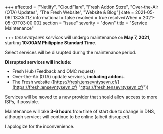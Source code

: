 +++
affected = ["Netlify", "CloudFlare", "Fresh Addon Store", "Over-the-Air (OTA) Updates", "The Fresh Website", "Website & Blog"]
date = 2021-05-06T13:35:11Z
informational = false
resolved = true
resolvedWhen = 2021-05-07T03:00:00Z
section = "issue"
severity = "down"
title = "Service Maintenance"

+++
_tensevntysevn services_ will undergo maintenance on **May 7, 2021**, starting **10:00AM Philippine Standard Time**.

Select services will be disrupted during the maintenance period. 

**Disrupted services will include:**

* Fresh Hub (Feedback and OMC request)
* Over-the-Air (OTA) update services, **including addons**.
* The Fresh website ([https://fresh.tensevntysevn.cf/](https://fresh.tensevntysevn.cf/ "https://fresh.tensevntysevn.cf/"))

Services will be moved to a new provider that should allow access to more ISPs, if possible.

Maintenance will take **3-6 hours** from time of start due to change in DNS, although services will continue to be online (albeit disrupted).

I apologize for the inconvenience.